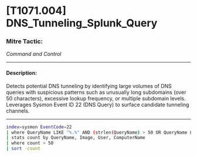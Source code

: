 # [T1071.004] DNS_Tunneling_Splunk_Query

### Mitre Tactic:  
*Command and Control*

---

#### Description:  
Detects potential DNS tunneling by identifying large volumes of DNS queries with suspicious patterns such as unusually long subdomains (over 50 characters), excessive lookup frequency, or multiple subdomain levels. Leverages Sysmon Event ID 22 (DNS Query) to surface candidate tunneling channels.

---

```bash
index=sysmon EventCode=22
| where QueryName LIKE "%.%" AND (strlen(QueryName) > 50 OR QueryName LIKE "%.%.%.%.%")
| stats count by QueryName, Image, User, ComputerName
| where count > 50
| sort -count
```